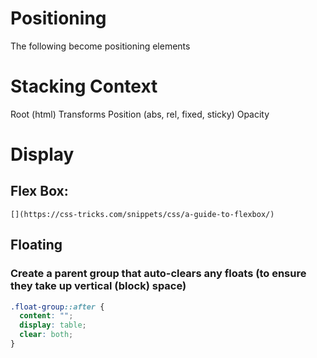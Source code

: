 # Positioning

The following become positioning elements


# Stacking Context
[](https://developer.mozilla.org/en-US/docs/Web/CSS/CSS_Positioning/Understanding_z_index/The_stacking_context)

Root (html)
Transforms
Position (abs, rel, fixed, sticky)
Opacity


# Display
[](https://www.smashingmagazine.com/2018/05/guide-css-layout/)

## Flex Box:
    [](https://css-tricks.com/snippets/css/a-guide-to-flexbox/)






## Floating

### Create a parent group that auto-clears any floats (to ensure they take up vertical (block) space)

```css
.float-group::after {
  content: "";
  display: table;
  clear: both;
}
```

